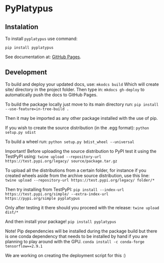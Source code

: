 # PyPlatypus

## Instalation

To install `pyplatypus` use command:

```commandline
pip install pyplatypus
```

See documentation at: [GitHub Pages](https://maju116.github.io/pyplatypus/).

## Development

To build and deploy your updated docs, use:
`mkodcs build`
Which will create site/ directory in the project folder. Then type in:
`mkdocs gh-deploy`
to automatically push the docs to GitHub Pages.

To build the package locally just move to its main directory run:
`pip install --use-feature=in-tree-build .`

Then it may be imported as any other package installed with the use of pip.

If you wish to create the source distribution (in the .egg format):
`python setup.py sdist`

To build a wheel run:
`python setup.py bdist_wheel --universal`

Important!
Before uploading the source distribution to PyPI test it using the TestPyPI using:
`twine upload --repository-url https://test.pypi.org/legacy/ source/package.tar.gz`

To upload all the distributions from a certain folder, for instance if you created
wheels aside from the archive source distribution, use this line:
`twine upload --repository-url https://test.pypi.org/legacy/ folder/*`

Then try installing from TestPyPI:
`pip install --index-url https://test.pypi.org/simple/ --extra-index-url https://pypi.org/simple pyplatypus`

Only after testing it there should you proceed with the release:
`twine upload dist/*`

And then install your package!
`pip install pyplatypus`

Note!
Pip dependencies will be installed during the package build but there is one conda dependency that
needs to be installed by hand if you are planning to play around with the GPU.
`conda install -c conda-forge tensorflow==2.9.1`

We are working on creating the deployment script for this :)

